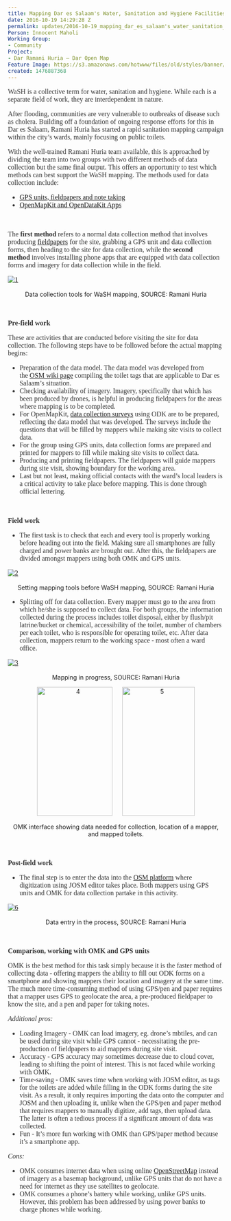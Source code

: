```yaml
---
title: Mapping Dar es Salaam's Water, Sanitation and Hygiene Facilities
date: 2016-10-19 14:29:28 Z
permalink: updates/2016-10-19_mapping_dar_es_salaam's_water_sanitation_and_hygiene_facilities
Person: Innocent Maholi
Working Group:
- Community
Project:
- Dar Ramani Huria — Dar Open Map
Feature Image: https://s3.amazonaws.com/hotwww/files/old/styles/banner/public/2.jpg
created: 1476887368
---
```


<p style="color: #333333; font-family: Georgia, 'Times New Roman', 'Bitstream Charter', Times, serif; font-size: 16px; font-style: normal; font-variant-ligatures: normal; font-variant-caps: normal; font-weight: normal;"><span style="font-weight: 400;">WaSH is a collective term for water, sanitation and hygiene. While each is a separate field of work, they are interdependent in nature.</span></p><p style="color: #333333; font-family: Georgia, 'Times New Roman', 'Bitstream Charter', Times, serif; font-size: 16px; font-style: normal; font-variant-ligatures: normal; font-variant-caps: normal; font-weight: normal;"><span style="font-weight: 400;">After flooding, communities are very vulnerable to outbreaks of disease such as cholera. Building off a foundation of ongoing response efforts for this in Dar es Salaam, Ramani Huria has started a rapid sanitation mapping campaign within the city’s wards, mainly focusing on public toilets.</span></p><p style="color: #333333; font-family: Georgia, 'Times New Roman', 'Bitstream Charter', Times, serif; font-size: 16px; font-style: normal; font-variant-ligatures: normal; font-variant-caps: normal; font-weight: normal;"><span style="font-weight: 400;">With the well-trained Ramani Huria team available, this is approached by dividing the team into two groups with two different methods of data collection but the same final output. This offers an opportunity to test which methods can best support the WaSH mapping. The methods used for data collection include:</span></p><ul style="color: #333333; font-family: Georgia, 'Times New Roman', 'Bitstream Charter', Times, serif; font-size: 16px; font-style: normal; font-variant-ligatures: normal; font-variant-caps: normal; font-weight: normal;"><li style="font-weight: 400;"><a href="http://ramanihuria.org/data-collection-tools/">GPS units, fieldpapers and note taking</a></li><li style="font-weight: 400;"><span style="font-weight: 400;"><a href="http://openmapkit.org/">OpenMapKit and OpenDataKit Apps</a></span></li></ul><p style="color: #333333; font-family: Georgia, 'Times New Roman', 'Bitstream Charter', Times, serif; font-size: 16px; font-style: normal; font-variant-ligatures: normal; font-variant-caps: normal; font-weight: normal;">&nbsp;</p><p style="color: #333333; font-family: Georgia, 'Times New Roman', 'Bitstream Charter', Times, serif; font-size: 16px; font-style: normal; font-variant-ligatures: normal; font-variant-caps: normal; font-weight: normal;"><span style="font-weight: 400;">The&nbsp;</span><strong style="font-weight: bold !important;">first method</strong><span style="font-weight: 400;">&nbsp;refers to a normal data collection method that involves producing&nbsp;</span><a href="http://fieldpapers.org/">fieldpapers</a><span style="font-weight: 400;">&nbsp;for the site, grabbing a GPS unit and data collection forms, then heading to the site for data collection, while the&nbsp;</span><strong style="font-weight: bold !important;">second method</strong><span style="font-weight: 400;">&nbsp;involves installing phone apps that are equipped with data collection forms and imagery for data collection while in the field.</span></p><p style="color: #333333; font-family: Georgia, 'Times New Roman', 'Bitstream Charter', Times, serif; font-size: 16px; font-style: normal; font-variant-ligatures: normal; font-variant-caps: normal; font-weight: normal;"><a href="http://ramanihuria.org/wp-content/uploads/2016/10/1.png"><img class="aligncenter wp-image-1284 size-full" style="display: block; margin-left: auto; margin-right: auto;" src="http://ramanihuria.org/wp-content/uploads/2016/10/1.png" alt="1" style="width:602px;height:338px"></a></p><p style="text-align: center;"><span style="font-weight: 400;">Data collection tools for WaSH mapping, SOURCE: Ramani Huria</span></p><p style="color: #333333; font-family: Georgia, 'Times New Roman', 'Bitstream Charter', Times, serif; font-size: 16px; font-style: normal; font-variant-ligatures: normal; font-variant-caps: normal; font-weight: normal;">&nbsp;</p><p style="color: #333333; font-family: Georgia, 'Times New Roman', 'Bitstream Charter', Times, serif; font-size: 16px; font-style: normal; font-variant-ligatures: normal; font-variant-caps: normal; font-weight: normal;"><strong style="font-weight: bold !important;">Pre-field work</strong></p><p style="color: #333333; font-family: Georgia, 'Times New Roman', 'Bitstream Charter', Times, serif; font-size: 16px; font-style: normal; font-variant-ligatures: normal; font-variant-caps: normal; font-weight: normal;"><span style="font-weight: 400;">These are activities that are conducted before visiting the site for data collection. The following steps have to be followed before the actual mapping begins:</span></p><ul style="color: #333333; font-family: Georgia, 'Times New Roman', 'Bitstream Charter', Times, serif; font-size: 16px; font-style: normal; font-variant-ligatures: normal; font-variant-caps: normal; font-weight: normal;"><li style="font-weight: 400;"><span style="font-weight: 400;">Preparation of the data model. The data model was developed from the&nbsp;</span><a href="http://wiki.openstreetmap.org/wiki/Tag:amenity%3Dtoilets">OSM wiki page</a><span style="font-weight: 400;">&nbsp;compiling the toilet tags that are applicable to Dar es Salaam’s situation.</span></li><li style="font-weight: 400;"><span style="font-weight: 400;">Checking availability of imagery. Imagery, specifically that which has been produced by drones, is helpful in producing fieldpapers for the areas where mapping is to be completed.</span></li><li style="font-weight: 400;"><span style="font-weight: 400;">For OpenMapKit,&nbsp;</span><a href="http://openmapkit.org/docs_odkformsforomk.html">data collection surveys</a><span style="font-weight: 400;">&nbsp;using ODK are to be prepared, reflecting the data model that was developed. The surveys include the questions that will be filled by mappers while making site visits to collect data.</span></li><li style="font-weight: 400;"><span style="font-weight: 400;">For the group using GPS units, data collection forms are prepared and printed for mappers to fill while making site visits to collect data.</span></li><li style="font-weight: 400;"><span style="font-weight: 400;">Producing and printing fieldpapers. The fieldpapers will guide mappers during site visit, showing boundary for the working area.</span></li><li style="font-weight: 400;"><span style="font-weight: 400;">Last but not least, making official contacts with the ward’s local leaders is a critical activity to take place before mapping. This is done through official lettering.</span></li></ul><p style="color: #333333; font-family: Georgia, 'Times New Roman', 'Bitstream Charter', Times, serif; font-size: 16px; font-style: normal; font-variant-ligatures: normal; font-variant-caps: normal; font-weight: normal;">&nbsp;</p><p style="color: #333333; font-family: Georgia, 'Times New Roman', 'Bitstream Charter', Times, serif; font-size: 16px; font-style: normal; font-variant-ligatures: normal; font-variant-caps: normal; font-weight: normal;"><strong style="font-weight: bold !important;">Field work</strong></p><ul style="color: #333333; font-family: Georgia, 'Times New Roman', 'Bitstream Charter', Times, serif; font-size: 16px; font-style: normal; font-variant-ligatures: normal; font-variant-caps: normal; font-weight: normal;"><li style="font-weight: 400;"><span style="font-weight: 400;">The first task is to check that each and every tool is properly working before heading out into the field. Making sure all smartphones are fully charged and power banks are brought out. After this, the fieldpapers are divided amongst mappers using both OMK and GPS units.</span></li></ul><p style="color: #333333; font-family: Georgia, 'Times New Roman', 'Bitstream Charter', Times, serif; font-size: 16px; font-style: normal; font-variant-ligatures: normal; font-variant-caps: normal; font-weight: normal;"><a href="http://ramanihuria.org/wp-content/uploads/2016/10/2.jpg"><img class="aligncenter wp-image-1285 " style="display: block; margin-left: auto; margin-right: auto;" src="http://ramanihuria.org/wp-content/uploads/2016/10/2.jpg" alt="2" style="width:538px;height:302px"></a></p><p style="text-align: center;"><span style="font-weight: 400;">Setting mapping tools before WaSH mapping, SOURCE: Ramani Huria</span></p><ul style="color: #333333; font-family: Georgia, 'Times New Roman', 'Bitstream Charter', Times, serif; font-size: 16px; font-style: normal; font-variant-ligatures: normal; font-variant-caps: normal; font-weight: normal;"><li style="font-weight: 400;"><span style="font-weight: 400;">Splitting off for data collection. Every mapper must go to the area from which he/she is supposed to collect data. For both groups, the information collected during the process includes toilet disposal, either by flush/pit latrine/bucket or chemical, accessibility of the toilet, number of chambers per each toilet, who is responsible for operating toilet, etc. After data collection, mappers return to the working space - most often a ward office.</span></li></ul><p style="color: #333333; font-family: Georgia, 'Times New Roman', 'Bitstream Charter', Times, serif; font-size: 16px; font-style: normal; font-variant-ligatures: normal; font-variant-caps: normal; font-weight: normal;"><a href="http://ramanihuria.org/wp-content/uploads/2016/10/3.jpg"><img class="aligncenter wp-image-1286 " style="display: block; margin-left: auto; margin-right: auto;" src="http://ramanihuria.org/wp-content/uploads/2016/10/3.jpg" alt="3" style="width:567px;height:319px"></a></p><p style="text-align: center;"><span style="font-weight: 400;">Mapping in progress, SOURCE: Ramani Huria</span></p><p style="text-align: center;"><a href="http://ramanihuria.org/wp-content/uploads/2016/10/4.png"><img class="alignnone wp-image-1287 size-medium" src="http://ramanihuria.org/wp-content/uploads/2016/10/4-176x300.png" alt="4" style="width:176px;height:300px"></a>&nbsp; &nbsp; &nbsp;&nbsp;<a href="http://ramanihuria.org/wp-content/uploads/2016/10/5.jpg"><img class="alignnone wp-image-1288 size-medium" src="http://ramanihuria.org/wp-content/uploads/2016/10/5-169x300.jpg" alt="5" style="width:169px;height:300px"></a></p><p style="text-align: center;"><span style="font-weight: 400;">OMK interface showing data needed for collection, location of a mapper, and mapped toilets.</span></p><p style="color: #333333; font-family: Georgia, 'Times New Roman', 'Bitstream Charter', Times, serif; font-size: 16px; font-style: normal; font-variant-ligatures: normal; font-variant-caps: normal; font-weight: normal;">&nbsp;</p><p style="color: #333333; font-family: Georgia, 'Times New Roman', 'Bitstream Charter', Times, serif; font-size: 16px; font-style: normal; font-variant-ligatures: normal; font-variant-caps: normal; font-weight: normal;"><strong style="font-weight: bold !important;">Post-field work</strong></p><ul style="color: #333333; font-family: Georgia, 'Times New Roman', 'Bitstream Charter', Times, serif; font-size: 16px; font-style: normal; font-variant-ligatures: normal; font-variant-caps: normal; font-weight: normal;"><li style="font-weight: 400;"><span style="font-weight: 400;">The final step is to enter the data into the&nbsp;</span><a href="http://www.openstreetmap.org/#map=18/-6.80635/39.25452">OSM platform</a><span style="font-weight: 400;">&nbsp;where digitization using JOSM editor takes place. Both mappers using GPS units and OMK for data collection partake in this activity.</span></li></ul><p style="color: #333333; font-family: Georgia, 'Times New Roman', 'Bitstream Charter', Times, serif; font-size: 16px; font-style: normal; font-variant-ligatures: normal; font-variant-caps: normal; font-weight: normal;"><a href="http://ramanihuria.org/wp-content/uploads/2016/10/6.jpg"><img class="aligncenter wp-image-1289 " style="display: block; margin-left: auto; margin-right: auto;" src="http://ramanihuria.org/wp-content/uploads/2016/10/6-1024x576.jpg" alt="6" style="width:589px;height:331px"></a></p><p style="text-align: center;"><span style="font-weight: 400;">Data entry in the process, SOURCE: Ramani Huria</span></p><p style="color: #333333; font-family: Georgia, 'Times New Roman', 'Bitstream Charter', Times, serif; font-size: 16px; font-style: normal; font-variant-ligatures: normal; font-variant-caps: normal; font-weight: normal;">&nbsp;</p><p style="color: #333333; font-family: Georgia, 'Times New Roman', 'Bitstream Charter', Times, serif; font-size: 16px; font-style: normal; font-variant-ligatures: normal; font-variant-caps: normal; font-weight: normal;"><strong style="font-weight: bold !important;">Comparison, working with OMK and GPS units</strong></p><p style="color: #333333; font-family: Georgia, 'Times New Roman', 'Bitstream Charter', Times, serif; font-size: 16px; font-style: normal; font-variant-ligatures: normal; font-variant-caps: normal; font-weight: normal;"><span style="font-weight: 400;">OMK is the best method for this task simply because it is the faster method of collecting data - offering mappers the ability to fill out ODK forms on a smartphone and showing mappers their location and imagery at the same time. The much more time-consuming method of using GPS/pen and paper requires that a mapper uses GPS to geolocate the area, a pre-produced fieldpaper to know the site, and a pen and paper for taking notes.</span></p><p style="color: #333333; font-family: Georgia, 'Times New Roman', 'Bitstream Charter', Times, serif; font-size: 16px; font-style: normal; font-variant-ligatures: normal; font-variant-caps: normal; font-weight: normal;"><em>Additional pros:</em></p><ul style="color: #333333; font-family: Georgia, 'Times New Roman', 'Bitstream Charter', Times, serif; font-size: 16px; font-style: normal; font-variant-ligatures: normal; font-variant-caps: normal; font-weight: normal;"><li style="font-weight: 400;"><span style="font-weight: 400;">Loading Imagery - OMK can load imagery, eg. drone’s mbtiles, and can be used during site visit while GPS cannot - necessitating the pre-production of fieldpapers to aid mappers during site visit.</span></li><li style="font-weight: 400;"><span style="font-weight: 400;">Accuracy - GPS accuracy may sometimes decrease due to cloud cover, leading to shifting the point of interest. This is not faced while working with OMK.</span></li><li style="font-weight: 400;"><span style="font-weight: 400;">Time-saving - OMK saves time when working with JOSM editor, as tags for the toilets are added while filling in the ODK forms during the site visit. As a result, it only requires importing the data onto the computer and JOSM and then uploading it, unlike when the GPS/pen and paper method that requires mappers to manually digitize, add tags, then upload data. The latter is often a tedious process if a significant amount of data was collected.</span></li><li style="font-weight: 400;"><span style="font-weight: 400;">Fun - It’s more fun working with OMK than GPS/paper method because it’s a smartphone app.</span></li></ul><p style="color: #333333; font-family: Georgia, 'Times New Roman', 'Bitstream Charter', Times, serif; font-size: 16px; font-style: normal; font-variant-ligatures: normal; font-variant-caps: normal; font-weight: normal;"><em>Cons:</em></p><ul style="color: #333333; font-family: Georgia, 'Times New Roman', 'Bitstream Charter', Times, serif; font-size: 16px; font-style: normal; font-variant-ligatures: normal; font-variant-caps: normal; font-weight: normal;"><li style="font-weight: 400;"><span style="font-weight: 400;">OMK consumes internet data when using online&nbsp;</span><a href="http://www.openstreetmap.org/#map=18/-6.80635/39.25452">OpenStreetMap</a><span style="font-weight: 400;">&nbsp;instead of imagery as a basemap background, unlike GPS units that do not have a need for internet as they use satellites to geolocate.</span></li><li style="font-weight: 400;"><span style="font-weight: 400;">OMK consumes a phone’s battery while working, unlike GPS units. However, this problem has been addressed by using power banks to charge phones while working.</span></li></ul>
